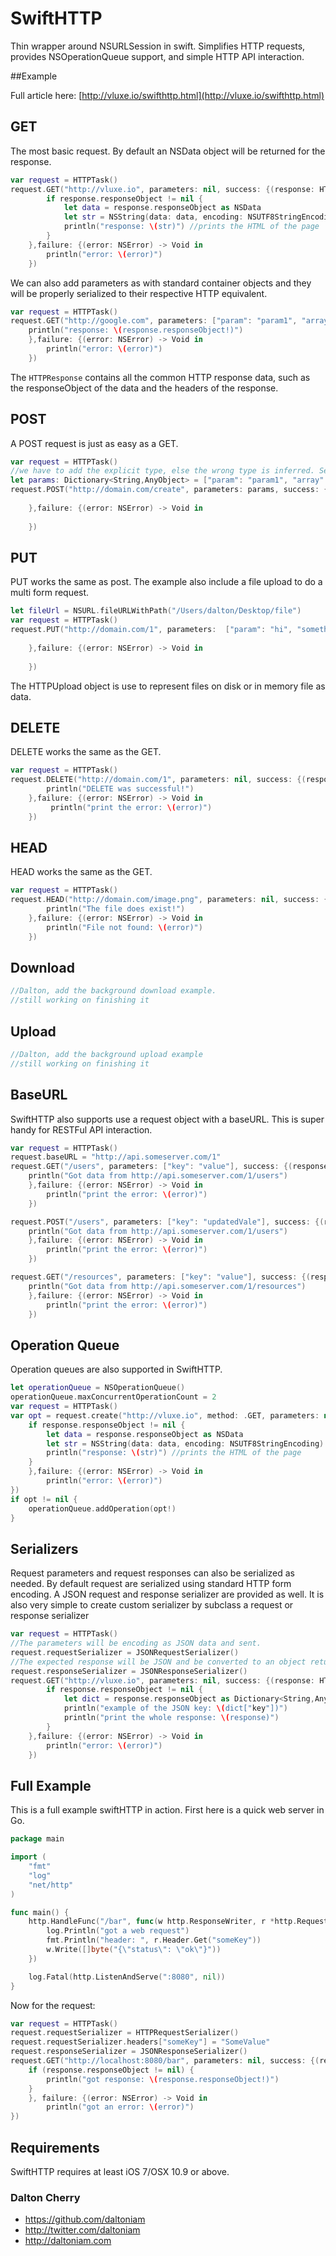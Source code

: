 SwiftHTTP
=========

Thin wrapper around NSURLSession in swift. Simplifies HTTP requests, provides NSOperationQueue support, and simple HTTP API interaction.

##Example 

Full article here: [http://vluxe.io/swifthttp.html](http://vluxe.io/swifthttp.html)

## GET

The most basic request. By default an NSData object will be returned for the response.
```swift
var request = HTTPTask()
request.GET("http://vluxe.io", parameters: nil, success: {(response: HTTPResponse) -> Void in
    	if response.responseObject != nil {
            let data = response.responseObject as NSData
            let str = NSString(data: data, encoding: NSUTF8StringEncoding)
            println("response: \(str)") //prints the HTML of the page
        }
    },failure: {(error: NSError) -> Void in
    	println("error: \(error)")
    })
```

We can also add parameters as with standard container objects and they will be properly serialized to their respective HTTP equivalent.

```swift
var request = HTTPTask()
request.GET("http://google.com", parameters: ["param": "param1", "array": ["first array element","second","third"], "num": 23], success: {(response: HTTPResponse) -> Void in
    println("response: \(response.responseObject!)")
    },failure: {(error: NSError) -> Void in
        println("error: \(error)")
    })
```

The `HTTPResponse` contains all the common HTTP response data, such as the responseObject of the data and the headers of the response.

## POST
A POST request is just as easy as a GET.

```swift
var request = HTTPTask()
//we have to add the explicit type, else the wrong type is inferred. See the vluxe.io article for more info.
let params: Dictionary<String,AnyObject> = ["param": "param1", "array": ["first array element","second","third"], "num": 23, "dict": ["someKey": "someVal"]]
request.POST("http://domain.com/create", parameters: params, success: {(response: HTTPResponse) -> Void in
    
    },failure: {(error: NSError) -> Void in
    
    })
```

## PUT

PUT works the same as post. The example also include a file upload to do a multi form request.

```swift
let fileUrl = NSURL.fileURLWithPath("/Users/dalton/Desktop/file")
var request = HTTPTask()
request.PUT("http://domain.com/1", parameters:  ["param": "hi", "something": "else", "key": "value","file": HTTPUpload(fileUrl: fileUrl)], success: {(response: HTTPResponse) -> Void in
    
    },failure: {(error: NSError) -> Void in
    
    })
```

The HTTPUpload object is use to represent files on disk or in memory file as data.

## DELETE

DELETE works the same as the GET.
```swift
var request = HTTPTask()
request.DELETE("http://domain.com/1", parameters: nil, success: {(response: HTTPResponse) -> Void in
    	println("DELETE was successful!")
    },failure: {(error: NSError) -> Void in
    	 println("print the error: \(error)")
    })
```

## HEAD

HEAD works the same as the GET.
```swift
var request = HTTPTask()
request.HEAD("http://domain.com/image.png", parameters: nil, success: {(response: HTTPResponse) -> Void in
    	println("The file does exist!")
    },failure: {(error: NSError) -> Void in
		println("File not found: \(error)")
    })
```

## Download

```swift
//Dalton, add the background download example.
//still working on finishing it
```

## Upload

```swift
//Dalton, add the background upload example
//still working on finishing it
```

## BaseURL

SwiftHTTP also supports use a request object with a baseURL. This is super handy for RESTFul API interaction.

```swift
var request = HTTPTask()
request.baseURL = "http://api.someserver.com/1"
request.GET("/users", parameters: ["key": "value"], success: {(response: HTTPResponse) -> Void in
    println("Got data from http://api.someserver.com/1/users")
    },failure: {(error: NSError) -> Void in
        println("print the error: \(error)")
    })

request.POST("/users", parameters: ["key": "updatedVale"], success: {(response: HTTPResponse) -> Void in
    println("Got data from http://api.someserver.com/1/users")
    },failure: {(error: NSError) -> Void in
        println("print the error: \(error)")
    })

request.GET("/resources", parameters: ["key": "value"], success: {(response: HTTPResponse) -> Void in
    println("Got data from http://api.someserver.com/1/resources")
    },failure: {(error: NSError) -> Void in
        println("print the error: \(error)")
    })
```

## Operation Queue

Operation queues are also supported in SwiftHTTP.

```swift
let operationQueue = NSOperationQueue()
operationQueue.maxConcurrentOperationCount = 2
var request = HTTPTask()
var opt = request.create("http://vluxe.io", method: .GET, parameters: nil, success: {(response: HTTPResponse) -> Void in
    if response.responseObject != nil {
        let data = response.responseObject as NSData
        let str = NSString(data: data, encoding: NSUTF8StringEncoding)
        println("response: \(str)") //prints the HTML of the page
    }
    },failure: {(error: NSError) -> Void in
        println("error: \(error)")
})
if opt != nil {
    operationQueue.addOperation(opt!)
}
```

## Serializers

Request parameters and request responses can also be serialized as needed. By default request are serialized using standard HTTP form encoding. A JSON request and response serializer are provided as well. It is also very simple to create custom serializer by subclass a request or response serializer

```swift
var request = HTTPTask()
//The parameters will be encoding as JSON data and sent.
request.requestSerializer = JSONRequestSerializer()
//The expected response will be JSON and be converted to an object return by NSJSONSerialization instead of a NSData.
request.responseSerializer = JSONResponseSerializer()
request.GET("http://vluxe.io", parameters: nil, success: {(response: HTTPResponse) -> Void in
    	if response.responseObject != nil {
            let dict = response.responseObject as Dictionary<String,AnyObject>
			println("example of the JSON key: \(dict["key"])")
			println("print the whole response: \(response)")
        }
    },failure: {(error: NSError) -> Void in
    	println("error: \(error)")
    })
```

## Full Example

This is a full example swiftHTTP in action. First here is a quick web server in Go.
```go
package main

import (
	"fmt"
	"log"
	"net/http"
)

func main() {
	http.HandleFunc("/bar", func(w http.ResponseWriter, r *http.Request) {
		log.Println("got a web request")
		fmt.Println("header: ", r.Header.Get("someKey"))
		w.Write([]byte("{\"status\": \"ok\"}"))
	})

	log.Fatal(http.ListenAndServe(":8080", nil))
}
```

Now for the request:

```swift
var request = HTTPTask()
request.requestSerializer = HTTPRequestSerializer()
request.requestSerializer.headers["someKey"] = "SomeValue"
request.responseSerializer = JSONResponseSerializer()
request.GET("http://localhost:8080/bar", parameters: nil, success: {(response: HTTPResponse) -> Void in
    if (response.responseObject != nil) {
        println("got response: \(response.responseObject!)")
    }
    }, failure: {(error: NSError) -> Void in
        println("got an error: \(error)")
})
```

## Requirements

SwiftHTTP requires at least iOS 7/OSX 10.9 or above.


### Dalton Cherry
* https://github.com/daltoniam
* http://twitter.com/daltoniam
* http://daltoniam.com